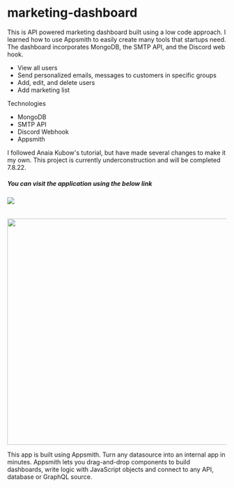 # marketing-dashboard

This is API powered marketing dashboard built using a low code approach. I learned how to use Appsmith to easily create many tools that startups need. The dashboard incorporates MongoDB, the SMTP API, and the Discord web hook.

<ul>
  <li>View all users</li>
  <li>Send personalized emails, messages to customers in specific groups</li>
<li>Add, edit, and delete users</li>
  <li>Add marketing list</li></ul>
  
  Technologies
  <ul>
  <li>MongoDB</li>
  <li>SMTP API</li>
  <li>Discord Webhook</li>
<li>Appsmith</li></ul>
  
I followed Anaia Kubow's tutorial, but have made several changes to make it my own. This project is currently underconstruction and will be completed 7.8.22. 

##### You can visit the application using the below link

###### [![](https://assets.appsmith.com/git-sync/Buttons.svg) ](https://app.appsmith.com/app/gs-postgre-crm/page1-62c060bf612750023eb089e7?branch=master)

<img src="https://user-images.githubusercontent.com/63388515/177248431-bf69307e-fc6d-4c2a-89e0-8d5d014e1c70.png" height=520 width=660/>

This app is built using Appsmith. Turn any datasource into an internal app in minutes. Appsmith lets you drag-and-drop components to build dashboards, write logic with JavaScript objects and connect to any API, database or GraphQL source.




